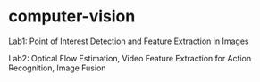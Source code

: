 # computer-vision
Lab1: Point of Interest Detection and Feature Extraction in Images

Lab2: Optical Flow Estimation, Video Feature Extraction for Action Recognition, Image Fusion
